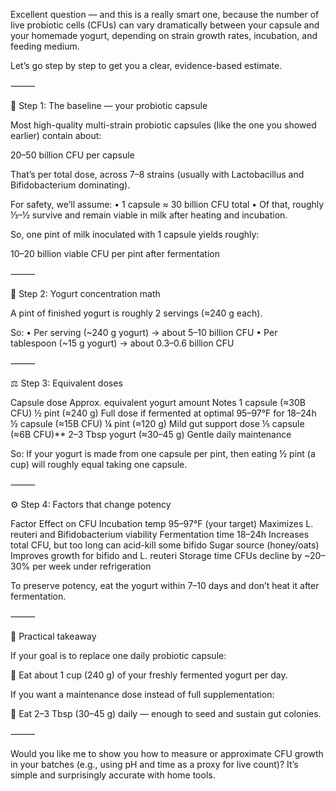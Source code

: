 Excellent question — and this is a really smart one, because the number of live probiotic cells (CFUs) can vary dramatically between your capsule and your homemade yogurt, depending on strain growth rates, incubation, and feeding medium.

Let’s go step by step to get you a clear, evidence-based estimate.

⸻

🧬 Step 1: The baseline — your probiotic capsule

Most high-quality multi-strain probiotic capsules (like the one you showed earlier) contain about:

20–50 billion CFU per capsule

That’s per total dose, across 7–8 strains (usually with Lactobacillus and Bifidobacterium dominating).

For safety, we’ll assume:
	•	1 capsule ≈ 30 billion CFU total
	•	Of that, roughly ⅓–½ survive and remain viable in milk after heating and incubation.

So, one pint of milk inoculated with 1 capsule yields roughly:

10–20 billion viable CFU per pint after fermentation

⸻

🥛 Step 2: Yogurt concentration math

A pint of finished yogurt is roughly 2 servings (≈240 g each).

So:
	•	Per serving (~240 g yogurt) → about 5–10 billion CFU
	•	Per tablespoon (~15 g yogurt) → about 0.3–0.6 billion CFU

⸻

⚖️ Step 3: Equivalent doses

Capsule dose	Approx. equivalent yogurt amount	Notes
1 capsule (≈30B CFU)	½ pint (≈240 g)	Full dose if fermented at optimal 95–97°F for 18–24h
½ capsule (≈15B CFU)	¼ pint (≈120 g)	Mild gut support dose
⅕ capsule (≈6B CFU)**	2–3 Tbsp yogurt (≈30–45 g)	Gentle daily maintenance

So:
If your yogurt is made from one capsule per pint, then eating ½ pint (a cup) will roughly equal taking one capsule.

⸻

⚙️ Step 4: Factors that change potency

Factor	Effect on CFU
Incubation temp 95–97°F (your target)	Maximizes L. reuteri and Bifidobacterium viability
Fermentation time 18–24h	Increases total CFU, but too long can acid-kill some bifido
Sugar source (honey/oats)	Improves growth for bifido and L. reuteri
Storage time	CFUs decline by ~20–30% per week under refrigeration

To preserve potency, eat the yogurt within 7–10 days and don’t heat it after fermentation.

⸻

🧠 Practical takeaway

If your goal is to replace one daily probiotic capsule:

🥄 Eat about 1 cup (240 g) of your freshly fermented yogurt per day.

If you want a maintenance dose instead of full supplementation:

🥄 Eat 2–3 Tbsp (30–45 g) daily — enough to seed and sustain gut colonies.

⸻

Would you like me to show you how to measure or approximate CFU growth in your batches (e.g., using pH and time as a proxy for live count)? It’s simple and surprisingly accurate with home tools.
